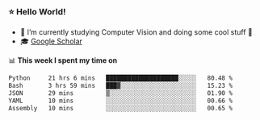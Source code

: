 ### ⭐️ Hello World!

<!--
**hologerry/hologerry** is a ✨ _special_ ✨ repository because its `README.md` (this file) appears on your GitHub profile.

Here are some ideas to get you started:

- 🔭 I’m currently working and studying on Computer Vision
- 🌱 I’m currently learning at Peking University
- 💬 Ask me about 
- 📫 How to reach me: E-mail
- 😄 Pronouns: he/his
- ⚡ Fun fact: Music is the Power
-->


- 🔭 I’m currently studying Computer Vision and doing some cool stuff 🤖
- 🎓 [Google Scholar](https://scholar.google.com/citations?user=3ykqW9wAAAAJ&hl=en)


📊 **This week I spent my time on**

<!--START_SECTION:waka-->

```txt
Python     21 hrs 6 mins   ████████████████████░░░░░   80.48 %
Bash       3 hrs 59 mins   ███▓░░░░░░░░░░░░░░░░░░░░░   15.23 %
JSON       29 mins         ▒░░░░░░░░░░░░░░░░░░░░░░░░   01.90 %
YAML       10 mins         ░░░░░░░░░░░░░░░░░░░░░░░░░   00.66 %
Assembly   10 mins         ░░░░░░░░░░░░░░░░░░░░░░░░░   00.65 %
```

<!--END_SECTION:waka-->
